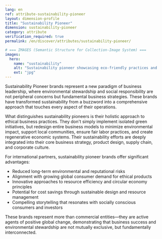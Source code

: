 ```yaml
---
lang: en
ref: attribute-sustainability-pioneer
layout: dimension-profile
title: "Sustainability Pioneer"
dimension: sustainability-pioneer
category: attribute
verification_required: true
permalink: /en/discover/attributes/sustainability-pioneer/

# === IMAGES (Semantic Structure for Collection-Image System) ===
images:
  hero:
    name: "sustainability"
    alt: "Sustainability pioneer showcasing eco-friendly practices and environmental responsibility"
    ext: "jpg"
---
```


Sustainability Pioneer brands represent a new paradigm of business leadership, where environmental stewardship and social responsibility are not peripheral concerns but fundamental business strategies. These brands have transformed sustainability from a buzzword into a comprehensive approach that touches every aspect of their operations.

What distinguishes sustainability pioneers is their holistic approach to ethical business practices. They don't simply implement isolated green initiatives, but redesign entire business models to minimize environmental impact, support local communities, ensure fair labor practices, and create regenerative economic systems. Their sustainability efforts are deeply integrated into their core business strategy, product design, supply chain, and corporate culture.

For international partners, sustainability pioneer brands offer significant advantages:
- Reduced long-term environmental and reputational risks
- Alignment with growing global consumer demand for ethical products
- Innovative approaches to resource efficiency and circular economy principles
- Potential for cost savings through sustainable design and resource management
- Compelling storytelling that resonates with socially conscious consumers and investors

These brands represent more than commercial entities—they are active agents of positive global change, demonstrating that business success and environmental stewardship are not mutually exclusive, but fundamentally interconnected.
